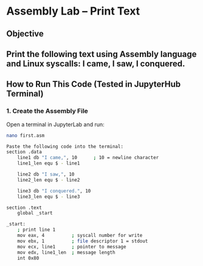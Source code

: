 # Assembly Lab – Print Text

## Objective

Print the following text using Assembly language and Linux syscalls:
I came,
I saw,
I conquered.
---
## How to Run This Code (Tested in JupyterHub Terminal)

### 1. Create the Assembly File

Open a terminal in JupyterLab and run:

```bash
nano first.asm

Paste the following code into the terminal:
section .data
    line1 db "I came,", 10      ; 10 = newline character
    line1_len equ $ - line1

    line2 db "I saw,", 10
    line2_len equ $ - line2

    line3 db "I conquered.", 10
    line3_len equ $ - line3

section .text
    global _start

_start:
    ; print line 1
    mov eax, 4          ; syscall number for write
    mov ebx, 1          ; file descriptor 1 = stdout
    mov ecx, line1      ; pointer to message
    mov edx, line1_len  ; message length
    int 0x80

    ; print line 2
    mov eax, 4
    mov ebx, 1
    mov ecx, line2
    mov edx, line2_len
    int 0x80

    ; print line 3
    mov eax, 4
    mov ebx, 1
    mov ecx, line3
    mov edx, line3_len
    int 0x80

    ; exit
    mov eax, 1          ; syscall for exit
    xor ebx, ebx        ; status = 0
    int 0x80

Assemble and Link
Now run the following commands in the terminal:
nasm -f elf first.asm -o first.o
ld -m elf_i386 first.o -o first

Run the Program
./first

Expected Output:
I came,
I saw,
I conquered.
